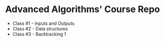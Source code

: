 # Advanced Algorithms' Course Repo
- Class #1 - Inputs and Outputs
- Class #2 - Data structures
- Class #3 - Backtracking 1
